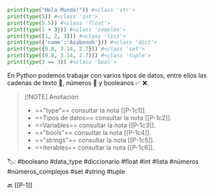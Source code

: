 ```python title:tiposDeDatos.py
print(type("Hola Mundo!")) #<class 'str'>
print(type(5)) #<class 'int'>
print(type(5.5)) #<class 'float'>
print(type(1 + 3j)) #<class 'complex'>
print(type([1, 2, 3])) #<class 'list'>
print(type({'name':'Asabeneh'})) #<class 'dict'>
print(type({9.8, 3.14, 2.7})) #<class 'set'>
print(type((9.8, 3.14, 2.7))) #<class 'tuple'>
print(type(3 == 3)) #<class 'bool'>
```

En Python podemos trabajar con varios tipos de datos, entre ellos las cadenas de texto 🔡, números 🔢  y booleanos ✅ ❌.

> [!NOTE] Anotación 
> - =="type"== consultar la nota [[P-1c1]].
> - ==Tipos de datos== consultar la nota [[P-1c2]].
> - ==Variables== consultar la nota [[P-1c3]].
> - =="bools"== consultar la nota [[P-1c4]].
> - =="strings"== consultar la nota [[P-1c5]].
> - ==Iterables== consultar la nota [[P-1c6]].

🏷️:  #booleano #data_type #diccionario #float #int #lista #números #números_complejos #set #string #tuple 

🔙 [[P-1]]